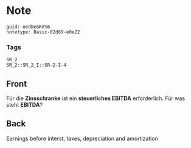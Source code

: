 # Note
```
guid: oedDe&KX%6
notetype: Basic-02d89-e0e22
```

### Tags
```
SR_2
SR_2::SR_2_I::SR-2-I-4
```

## Front
Für die <b>Zinsschranke</b> ist ein <b>steuerliches EBITDA</b>
erforderlich. Für was steht <b>EBITDA</b>?

## Back
Earnings before interst, taxes, depreciation and amortization

